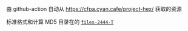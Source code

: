 由 github-action 自动从 https://cfpa.cyan.cafe/project-hex/ 获取的资源

标准格式和计算 MD5 目录在的 [`files-2444-T`](../files-2444-T#readme)
